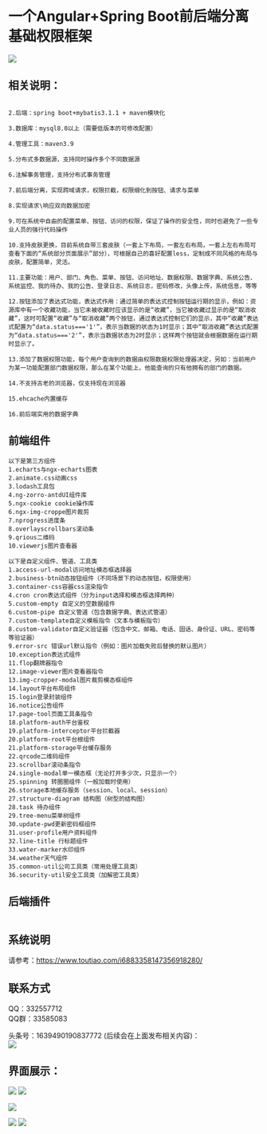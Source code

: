 # 一个Angular+Spring Boot前后端分离基础权限框架
<img src="https://img-blog.csdnimg.cn/20200201171910752.png?x-oss-process=image/watermark,type_ZmFuZ3poZW5naGVpdGk,shadow_10,text_aHR0cHM6Ly9ibG9nLmNzZG4ubmV0L3JvdGF0aW5nX3dpbmRtaWxs,size_16,color_FFFFFF,t_70">
<br>

## 相关说明：

```1.前端：angular9+ng-zorro-antd9+less+各种组件

2.后端：spring boot+mybatis3.1.1 + maven模块化

3.数据库：mysql8.0以上（需要低版本的可修改配置）

4.管理工具：maven3.9

5.分布式多数据源，支持同时操作多个不同数据源

6.注解事务管理，支持分布式事务管理

7.前后端分离，实现跨域请求，权限拦截，权限细化到按钮、请求与菜单

8.实现请求\响应双向数据加密

9.可在系统中自由的配置菜单、按钮、访问的权限，保证了操作的安全性，同时也避免了一些专业人员的强行代码操作

10.支持皮肤更换，目前系统自带三套皮肤（一套上下布局，一套左右布局，一套上左右布局可查看下面的“系统部分页面展示”部分），可根据自己的喜好配置less，定制成不同风格的布局与皮肤，配置简单，灵活。

11.主要功能：用户、部门、角色、菜单、按钮、访问地址、数据权限、数据字典、系统公告、系统监控、我的待办、我的公告、登录日志、系统日志，密码修改，头像上传，系统信息，等等

12.按钮添加了表达式功能，表达式作用：通过简单的表达式控制按钮运行期的显示，例如：资源库中有一个收藏功能，当它未被收藏时应该显示的是“收藏”，当它被收藏过显示的是“取消收藏”，这时可配置“收藏”与“取消收藏”两个按钮，通过表达式控制它们的显示，其中“收藏”表达式配置为“data.status==='1'”，表示当数据的状态为1时显示；其中“取消收藏”表达式配置为“data.status==='2'”，表示当数据状态为2时显示；这样两个按钮就会根据数据在运行期时显示了。

13.添加了数据权限功能，每个用户查询到的数据由权限数据权限处理器决定，另如：当前用户为某一功能配置部门数据权限，那么在某个功能上，他能查询的只有他拥有的部门的数据。

14.不支持古老的浏览器，仅支持现在浏览器

15.ehcache内置缓存

16.前后端实用的数据字典
```
## 前端组件
```
以下是第三方组件
1.echarts与ngx-echarts图表
2.animate.css动画css
3.lodash工具包
4.ng-zorro-antdUI组件库
5.ngx-cookie cookie操作库
6.ngx-img-croppe图片裁剪
7.nprogress进度条
8.overlayscrollbars滚动条
9.qrious二维码
10.viewerjs图片查看器

以下是自定义组件、管道、工具类
1.access-url-modal访问地址模态框选择器
2.business-btn动态按钮组件（不同场景下的动态按钮，权限使用）
3.container-css容器css渲染指令
4.cron cron表达式组件（分为input选择和模态框选择两种）
5.custom-empty 自定义的空数据组件
6.custom-pipe 自定义管道（包含数据字典、表达式管道）
7.custom-template自定义模板指令（文本与模板指令）
8.custom-validator自定义验证器（包含中文、邮箱、电话、固话、身份证、URL、密码等等验证器）
9.error-src 错误url默认指令（例如：图片加载失败后替换的默认图片）
10.exception表达式组件
11.flop翻牌器指令
12.image-viewer图片查看器指令
13.img-cropper-modal图片裁剪模态框组件
14.layout平台布局组件
15.login登录封装组件
16.notice公告组件
17.page-tool页面工具条指令
18.platform-auth平台鉴权
19.platform-interceptor平台拦截器
20.platform-root平台根组件
21.platform-storage平台缓存服务
22.qrcode二维码组件
23.scrollbar滚动条指令
24.single-modal单一模态框（无论打开多少次，只显示一个）
25.spinning 转圈圈组件（一般加载时使用）
26.storage本地缓存服务（session、local、session）
27.structure-diagram 结构图（树型的结构图）
28.task 待办组件
29.tree-menu菜单树组件
30.update-pwd更新密码框组件
31.user-profile用户资料组件
32.line-title 行标题组件
33.water-marker水印组件
34.weather天气组件
35.common-util公司工具类（常用处理工具类）
36.security-util安全工具类（加解密工具类）
```

## 后端插件
```
```


## 系统说明
请参考：https://www.toutiao.com/i6883358147356918280/


## 联系方式
QQ：332557712 <br>
QQ群：33585083 <br>

头条号：1639490190837772 (后续会在上面发布相关内容)：<br>
<img src="http://sf3-ttcdn-tos.pstatp.com/obj/pgc-image/f3eglxkg90qj49.png">
<br>


## 界面展示：
<img src="https://img-blog.csdnimg.cn/20200201171910752.png?x-oss-process=image/watermark,type_ZmFuZ3poZW5naGVpdGk,shadow_10,text_aHR0cHM6Ly9ibG9nLmNzZG4ubmV0L3JvdGF0aW5nX3dpbmRtaWxs,size_16,color_FFFFFF,t_70">



<img src="https://img-blog.csdnimg.cn/20200203102853455.png?x-oss-process=image/watermark,type_ZmFuZ3poZW5naGVpdGk,shadow_10,text_aHR0cHM6Ly9ibG9nLmNzZG4ubmV0L3JvdGF0aW5nX3dpbmRtaWxs,size_16,color_FFFFFF,t_70">


<img src="https://img-blog.csdnimg.cn/20200203103006588.png?x-oss-process=image/watermark,type_ZmFuZ3poZW5naGVpdGk,shadow_10,text_aHR0cHM6Ly9ibG9nLmNzZG4ubmV0L3JvdGF0aW5nX3dpbmRtaWxs,size_16,color_FFFFFF,t_70
">

<img src="https://img-blog.csdnimg.cn/20200203111007786.png?x-oss-process=image/watermark,type_ZmFuZ3poZW5naGVpdGk,shadow_10,text_aHR0cHM6Ly9ibG9nLmNzZG4ubmV0L3JvdGF0aW5nX3dpbmRtaWxs,size_16,color_FFFFFF,t_70">

<img src="https://img-blog.csdnimg.cn/20200203111403695.png?x-oss-process=image/watermark,type_ZmFuZ3poZW5naGVpdGk,shadow_10,text_aHR0cHM6Ly9ibG9nLmNzZG4ubmV0L3JvdGF0aW5nX3dpbmRtaWxs,size_16,color_FFFFFF,t_70">

